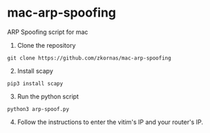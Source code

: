 # mac-arp-spoofing
ARP Spoofing script for mac

1. Clone the repository
```
git clone https://github.com/zkornas/mac-arp-spoofing
```

2. Install scapy
```
pip3 install scapy
```

3. Run the python script
```
python3 arp-spoof.py
```

4. Follow the instructions to enter the vitim's IP and your router's IP.

